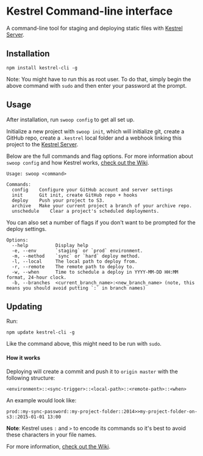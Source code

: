 Kestrel Command-line interface
========
A command-line tool for staging and deploying static files with [Kestrel Server](https://github.com/mhkeller/kestrel).

## Installation

````
npm install kestrel-cli -g
````

Note: You might have to run this as root user. To do that, simply begin the above command with `sudo` and then enter your password at the prompt.

## Usage

After installation, run `swoop config` to get all set up. 

Initialize a new project with `swoop init`, which will initialize git, create a GitHub repo, create a `.kestrel` local folder and a webhook linking this project to the [Kestrel Server](http://github.com/mhkeller/kestrel).

Below are the full commands and flag options. For more information about `swoop config` and how Kestrel works, [check out the Wiki](https://github.com/mhkeller/kestrel/wiki/Command-line-interface#3-usage).

````
Usage: swoop <command>

Commands:
  config	Configure your GitHub account and server settings
  init		Git init, create GitHub repo + hooks
  deploy	Push your project to S3.
  archive	Make your current project a branch of your archive repo.
  unschedule	Clear a project's scheduled deployments.
````

You can also set a number of flags if you don't want to be prompted for the deploy settings.

````
Options:
  --help          Display help
  -e, --env       `staging` or `prod` environment.
  -m, --method    `sync` or `hard` deploy method.
  -l, --local     The local path to deploy from.
  -r, --remote    The remote path to deploy to.
  -w, --when      Time to schedule a deploy in YYYY-MM-DD HH:MM format, 24-hour clock.
  -b, --branches  <current_branch_name>:<new_branch_name> (note, this means you should avoid putting `:` in branch names)

````

## Updating

Run:

````
npm update kestrel-cli -g
````

Like the command above, this might need to be run with `sudo`.

#### How it works

Deploying will create a commit and push it to `origin master` with the following structure:

````
<environment>::<sync-trigger>::<local-path>::<remote-path>::<when>
````

An example would look like:

````
prod::my-sync-password::my-project-folder::2014>>my-project-folder-on-s3::2015-01-01 13:00
````

**Note**: Kestrel uses `:` and `>` to encode its commands so it's best to avoid these characters in your file names.

For more information, [check out the Wiki](https://github.com/mhkeller/kestrel/wiki/Command-line-interface#3-usage).